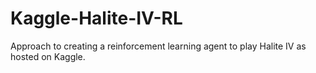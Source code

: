 # Kaggle-Halite-IV-RL
Approach to creating a reinforcement learning agent to play Halite IV as hosted on Kaggle.
